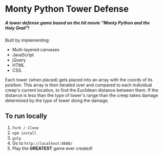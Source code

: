 # Monty Python Tower Defense

##### A tower defense game based on the hit movie "Monty Python and the Holy Grail"!

Built by implementing:
- Multi-layered canvases
- JavaScript
- jQuery
- HTML
- CSS.


Each tower (when placed) gets placed into an array with the coords of its position.
This array is then iterated over and compared to each individual creep's current location, to find the Euclidean distance between them.
If the distance is less than the type of tower's range than the creep takes damage determined by the type of tower doing the damage.

## To run locally

1. `Fork / Clone`
1. `npm install`
1. `gulp`
1. Go to `http://localhost:8888/`
1. Play the **GREATEST** game ever created!
